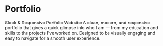 # Portfolio
Sleek &amp; Responsive Portfolio Website: A clean, modern, and responsive portfolio that gives a quick glimpse into who I am — from my education and skills to the projects I've worked on. Designed to be visually engaging and easy to navigate for a smooth user experience.
